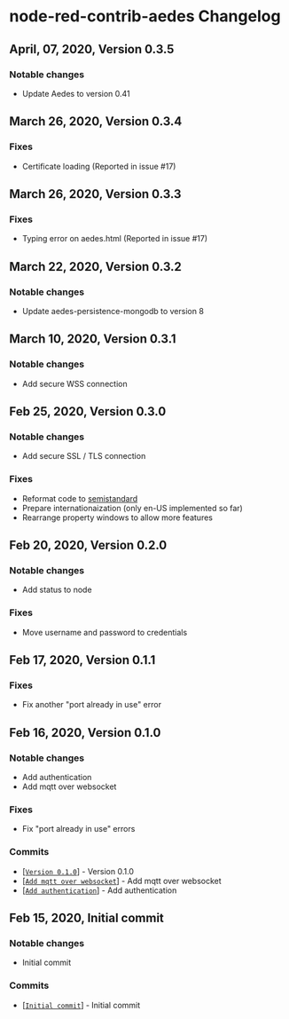 # node-red-contrib-aedes Changelog

## April, 07, 2020, Version 0.3.5
### Notable changes
- Update Aedes to version 0.41

## March 26, 2020, Version 0.3.4

### Fixes
- Certificate loading (Reported in issue #17)

## March 26, 2020, Version 0.3.3

### Fixes
- Typing error on aedes.html (Reported in issue #17)

## March 22, 2020, Version 0.3.2

### Notable changes
- Update aedes-persistence-mongodb to version 8

## March 10, 2020, Version 0.3.1

### Notable changes
- Add secure WSS connection

## Feb 25, 2020, Version 0.3.0
### Notable changes
- Add secure SSL / TLS connection
### Fixes
- Reformat code to [semistandard](https://github.com/standard/semistandard)
- Prepare internationaization (only en-US implemented so far)
- Rearrange property windows to allow more features 

## Feb 20, 2020, Version 0.2.0

### Notable changes
- Add status to node
 
### Fixes
- Move username and password to credentials

## Feb 17, 2020, Version 0.1.1

### Fixes

- Fix another "port already in use" error

## Feb 16, 2020, Version 0.1.0

### Notable changes
- Add authentication
- Add mqtt over websocket

### Fixes

- Fix "port already in use" errors
 
### Commits
- [[`Version 0.1.0`](https://github.com/martin-doyle/node-red-contrib-aedes/commit/9a0f2390674de155c5f48de4ad2415448417d1b9)] - Version 0.1.0
- [[`Add mqtt over websocket`](https://github.com/martin-doyle/node-red-contrib-aedes/commit/9a0f2390674de155c5f48de4ad2415448417d1b9)] - Add mqtt over websocket
- [[`Add authentication`](https://github.com/martin-doyle/node-red-contrib-aedes/commit/0005fc587cd8082b2055162b056055314ac694bc)] - Add authentication

## Feb 15, 2020, Initial commit

### Notable changes
- Initial commit
 
### Commits
- [[`Initial commit`](https://github.com/martin-doyle/node-red-contrib-aedes/commit/3b10df634bba92665d486ef83933eafc8d57f9dc)] - Initial commit

